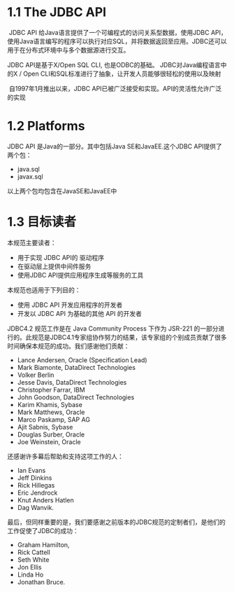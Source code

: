 # 1.1 The JDBC API

​     JDBC API 给Java语言提供了一个可编程式的访问关系型数据，使用JDBC API，使用Java语言编写的程序可以执行对应SQL，并将数据返回至应用。JDBC还可以用于在分布式环境中与多个数据源进行交互。

   JDBC API是基于X/Open SQL CLI, 也是ODBC的基础。 JDBC对Java编程语言中的X / Open CLI和SQL标准进行了抽象，让开发人员能够很轻松的使用以及映射

​	自1997年1月推出以来，JDBC API已被广泛接受和实现。API的灵活性允许广泛的实现

# 1.2 Platforms

JDBC API 是Java的一部分。其中包括Java SE和JavaEE.这个JDBC  API提供了两个包：

- java.sql
- javax.sql

以上两个包均包含在JavaSE和JavaEE中

# 1.3 目标读者

本规范主要读者：

- 用于实现 JDBC API的 驱动程序
- 在驱动层上提供中间件服务
- 使用JDBC API提供应用程序生成等服务的工具

本规范也适用于下列目的：

- 使用 JDBC API 开发应用程序的开发者
- 开发以 JDBC API 为基础的其他 API 的开发者 

JDBC4.2 规范工作是在 Java Community Process 下作为 JSR-221 的一部分进行的。此规范是JDBC4.1专家组协作努力的结果，该专家组的个别成员贡献了很多时间确保本规范的成功。我们感谢他们贡献：

- Lance Andersen, Oracle (Specification Lead) 
- Mark Biamonte, DataDirect Technologies
-  Volker Berlin
- Jesse Davis, DataDirect Technologies 
- Christopher Farrar, IBM
- John Goodson, DataDirect Technologies 
- Karim Khamis, Sybase
- Mark Matthews, Oracle
- Marco Paskamp, SAP AG
- Ajit Sabnis, Sybase 
- Douglas Surber, Oracle
-  Joe Weinstein, Oracle

还感谢许多幕后帮助和支持这项工作的人：

-  Ian Evans 
- Jeff Dinkins
- Rick Hillegas
- Eric Jendrock
- Knut Anders Hatlen
-  Dag Wanvik.

最后，但同样重要的是，我们要感谢之前版本的JDBC规范的定制者们，是他们的工作促使了JDBC的成功：

- Graham Hamilton,
- Rick Cattell
-  Seth White
- Jon Ellis
- Linda Ho
- Jonathan Bruce.